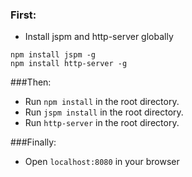 ### First:
- Install jspm and http-server globally
```
npm install jspm -g 
npm install http-server -g
```
###Then:

- Run ```npm install``` in the root directory.
- Run ```jspm install``` in the root directory.
- Run ```http-server``` in the root directory.

###Finally:

- Open ```localhost:8080``` in your browser
